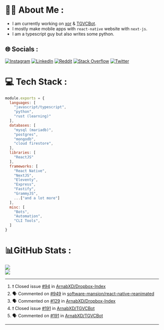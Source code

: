 # 🧑‍💻 About Me :
* I am currently working on [xor](https://github.com/xorgram/xor) & [TGVCBot](https://github.com/ArnabXD/TGVCBot).
* I mostly make mobile apps with `react-native` website with `next-js`.
* I am a typescript guy but also writes some python.

## 🌐 Socials :
[![Instagram](https://img.shields.io/badge/Instagram-%23E4405F.svg?logo=Instagram&logoColor=white)](https://instagram.com/arnabparyali) [![LinkedIn](https://img.shields.io/badge/LinkedIn-%230077B5.svg?logo=linkedin&logoColor=white)](https://linkedin.com/in/arnabparyali) [![Reddit](https://img.shields.io/badge/Reddit-%23FF4500.svg?logo=Reddit&logoColor=white)](https://reddit.com/user/ArnabXD) [![Stack Overflow](https://img.shields.io/badge/-Stackoverflow-FE7A16?logo=stack-overflow&logoColor=white)](https://stackoverflow.com/users/12250600) [![Twitter](https://img.shields.io/badge/Twitter-%231DA1F2.svg?logo=Twitter&logoColor=white)](https://twitter.com/arnabparyali) 

# 💻 Tech Stack :

```js
module.exports = {
  languages: [
    "javascript/typescript",
    "python",
    "rust (learning)"
  ],
  databases: [
    "mysql (mariadb)",
    "postgres",
    "mongodb",
    "cloud firestore",
  ],
  libraries: [
    "ReactJS"
  ],
  frameworks: [
    "React Native",
    "NextJS",
    "Eleventy",
    "Express",
    "Fastify",
    "GrammyJS",
    ...["and a lot more"]
  ],
  misc: [
    "Bots",
    "Automation",
    "CLI Tools",
  ]
}
```

# 📊GitHub Stats :
![](https://github-readme-stats.vercel.app/api?username=ArnabXD&theme=tokyonight&hide_border=false&include_all_commits=false&count_private=false)<br/>
![](https://github-readme-stats.vercel.app/api/top-langs/?username=ArnabXD&theme=tokyonight&hide_border=false&include_all_commits=false&count_private=false&layout=compact)

---

<!--START_SECTION:activity-->
1. ❗️ Closed issue [#94](https://github.com/ArnabXD/Dropbox-Index/issues/94) in [ArnabXD/Dropbox-Index](https://github.com/ArnabXD/Dropbox-Index)
2. 🗣 Commented on [#949](https://github.com/software-mansion/react-native-reanimated/issues/949) in [software-mansion/react-native-reanimated](https://github.com/software-mansion/react-native-reanimated)
3. 🗣 Commented on [#129](https://github.com/ArnabXD/Dropbox-Index/issues/129) in [ArnabXD/Dropbox-Index](https://github.com/ArnabXD/Dropbox-Index)
4. ❗️ Closed issue [#191](https://github.com/ArnabXD/TGVCBot/issues/191) in [ArnabXD/TGVCBot](https://github.com/ArnabXD/TGVCBot)
5. 🗣 Commented on [#191](https://github.com/ArnabXD/TGVCBot/issues/191) in [ArnabXD/TGVCBot](https://github.com/ArnabXD/TGVCBot)
<!--END_SECTION:activity-->

---
